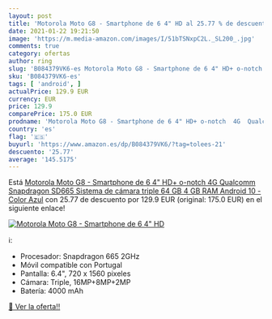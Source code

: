 ```yaml
---
layout: post
title: 'Motorola Moto G8 - Smartphone de 6 4" HD al 25.77 % de descuento'
date: 2021-01-22 19:21:50
image: 'https://m.media-amazon.com/images/I/51bTSNxpC2L._SL200_.jpg'
comments: true
category: ofertas
author: ring
slug: 'B084379VK6-es Motorola Moto G8 - Smartphone de 6 4" HD+ o-notch 4G...'
sku: 'B084379VK6-es'
tags: [ 'android', ]
actualPrice: 129.9 EUR
currency: EUR
price: 129.9
comparePrice: 175.0 EUR
prodname: 'Motorola Moto G8 - Smartphone de 6 4" HD+ o-notch  4G  Qualcomm Snapdragon SD665  Sistema de cámara triple  64 GB  4 GB RAM  Android 10 - Color Azul'
country: 'es'
flag: '🇪🇸'
buyurl: 'https://www.amazon.es/dp/B084379VK6/?tag=tolees-21'
descuento: '25.77'
average: '145.5175'
---
```


Está [Motorola Moto G8 - Smartphone de 6 4" HD+ o-notch  4G  Qualcomm Snapdragon SD665  Sistema de cámara triple  64 GB  4 GB RAM  Android 10 - Color Azul](https://www.amazon.es/dp/B084379VK6/?tag=tolees-21) con 25.77 de descuento por 129.9 EUR (original: 175.0 EUR) en el siguiente enlace!

[![Motorola Moto G8 - Smartphone de 6 4" HD](https://m.media-amazon.com/images/I/51bTSNxpC2L._SL200_.jpg)](https://www.amazon.es/dp/B084379VK6/?tag=tolees-21)

ℹ️:

- Procesador: Snapdragon 665 2GHz
- Móvil compatible con Portugal
- Pantalla: 6.4", 720 x 1560 pixeles
- Cámara: Triple, 16MP+8MP+2MP
- Batería: 4000 mAh

[🛒 Ver la oferta!!](https://www.amazon.es/dp/B084379VK6/?tag=tolees-21)
